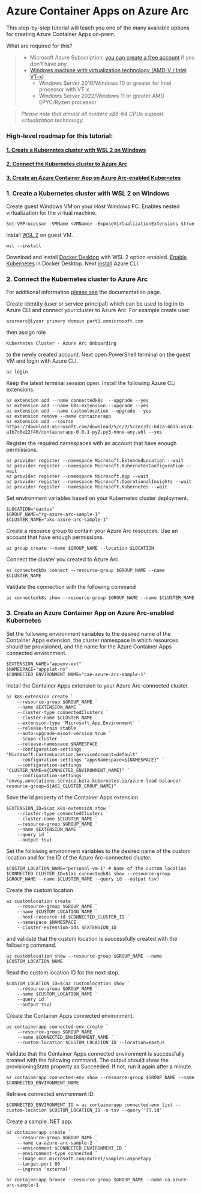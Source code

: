 # Azure Container Apps on Azure Arc

This step-by-step tutorial will teach you one of the many available options for creating Azure Container Apps on-prem.

What are required for this?  
> - Microsoft Azure Subscription, [you can create a free account](https://azure.microsoft.com/en-us/free/) if you don't have any.
> - [Windows machine with virtualization technology (AMD-V / Intel VT-x)](https://learn.microsoft.com/en-us/virtualization/hyper-v-on-windows/user-guide/nested-virtualization)
>   - Windows Server 2016/Windows 10 or greater for Intel processor with VT-x
>   - Windows Server 2022/Windows 11 or greater AMD EPYC/Ryzen processor
  
> *Please note that almost all modern x86-64 CPUs support virtualization technology.*  
### High-level roadmap for this tutorial:
  
#### [1. Create a Kubernetes cluster with WSL 2 on Windows](https://learn.microsoft.com/en-us/windows/wsl/install)
#### [2. Connect the Kubernetes cluster to Azure Arc](https://learn.microsoft.com/en-us/azure/azure-arc/kubernetes/quickstart-connect-cluster)
#### [3. Create an Azure Container App on Azure Arc-enabled Kubernetes](https://learn.microsoft.com/en-us/azure/container-apps/azure-arc-create-container-app)


### 1. Create a Kubernetes cluster with WSL 2 on Windows

Create guest Windows VM on your Host Windows PC. Enables nested virtualization for the virtual machine.

```
Set-VMProcessor -VMName <VMName> -ExposeVirtualizationExtensions $true
```
Install [WSL 2](https://learn.microsoft.com/en-us/windows/wsl/install) on guest VM.
```
wsl --install
```
Download and install [Docker Desktop](https://docs.docker.com/desktop/install/windows-install/) with WSL 2 option enabled. [Enable Kubernetes](https://docs.docker.com/desktop/kubernetes/) in Docker Desktop. Next [install](https://learn.microsoft.com/en-us/cli/azure/install-azure-cli-windows) Azure CLI.

### 2. Connect the Kubernetes cluster to Azure Arc

For additional information [please see](https://learn.microsoft.com/en-us/azure/azure-arc/kubernetes/quickstart-connect-cluster) the documentation page.

Create identity (user or service principal) which can be used to log in to Azure CLI and connect your cluster to Azure Arc. For example create user:
```
azurearc@[your primary domain part].onmicrosoft.com
```
then assign role
```
Kubernetes Cluster - Azure Arc Onboarding
```
to the newly created account. Next open PowerShell terminal on the guest VM and login with Azure CLI.
```
az login
```
Keep the latest terminal session open. Install the following Azure CLI extensions.
```
az extension add --name connectedk8s  --upgrade --yes
az extension add --name k8s-extension --upgrade --yes
az extension add --name customlocation --upgrade --yes
az extension remove --name containerapp
az extension add --source https://download.microsoft.com/download/5/c/2/5c2ec3fc-bd2a-4615-a574-a1b7c8e22f40/containerapp-0.0.1-py2.py3-none-any.whl --yes
```
Register the required namespaces with an account that have enough permissions.
```
az provider register --namespace Microsoft.ExtendedLocation --wait
az provider register --namespace Microsoft.KubernetesConfiguration --wait
az provider register --namespace Microsoft.App --wait
az provider register --namespace Microsoft.OperationalInsights --wait
az provider register --namespace Microsoft.Kubernetes --wait
```
Set environment variables based on your Kubernetes cluster deployment.
```
$LOCATION="eastus" 
$GROUP_NAME="rg-azure-arc-sample-1"
$CLUSTER_NAME="aks-azure-arc-sample-1" 
```
Create a resource group to contain your Azure Arc resources. Use an account that have enough permissions.
```
az group create --name $GROUP_NAME --location $LOCATION
```
Connect the cluster you created to Azure Arc.
```
az connectedk8s connect --resource-group $GROUP_NAME --name $CLUSTER_NAME
```
Validate the connection with the following command
```
az connectedk8s show --resource-group $GROUP_NAME --name $CLUSTER_NAME
```

### 3. Create an Azure Container App on Azure Arc-enabled Kubernetes

Set the following environment variables to the desired name of the Container Apps extension, the cluster namespace in which resources should be provisioned, and the name for the Azure Container Apps connected environment.
```
$EXTENSION_NAME="appenv-ext"
$NAMESPACE="appplat-ns" 
$CONNECTED_ENVIRONMENT_NAME="cae-azure-arc-sample-1"
```
Install the Container Apps extension to your Azure Arc-connected cluster.
```
az k8s-extension create `
    --resource-group $GROUP_NAME `
    --name $EXTENSION_NAME `
    --cluster-type connectedClusters `
    --cluster-name $CLUSTER_NAME `
    --extension-type 'Microsoft.App.Environment' `
    --release-train stable `
    --auto-upgrade-minor-version true `
    --scope cluster `
    --release-namespace $NAMESPACE `
    --configuration-settings "Microsoft.CustomLocation.ServiceAccount=default" `
    --configuration-settings "appsNamespace=${NAMESPACE}" `
    --configuration-settings "CLUSTER_NAME=${CONNECTED_ENVIRONMENT_NAME}" `
    --configuration-settings "envoy.annotations.service.beta.kubernetes.io/azure-load-balancer-resource-group=${AKS_CLUSTER_GROUP_NAME}"
```
Save the id property of the Container Apps extension.
```
$EXTENSION_ID=$(az k8s-extension show `
    --cluster-type connectedClusters `
    --cluster-name $CLUSTER_NAME `
    --resource-group $GROUP_NAME `
    --name $EXTENSION_NAME `
    --query id `
    --output tsv)
```
Set the following environment variables to the desired name of the custom location and for the ID of the Azure Arc-connected cluster.
```
$CUSTOM_LOCATION_NAME="personal-vm-1" # Name of the custom location
$CONNECTED_CLUSTER_ID=$(az connectedk8s show --resource-group $GROUP_NAME --name $CLUSTER_NAME --query id --output tsv)
```
Create the custom location
```
az customlocation create `
    --resource-group $GROUP_NAME `
    --name $CUSTOM_LOCATION_NAME `
    --host-resource-id $CONNECTED_CLUSTER_ID `
    --namespace $NAMESPACE `
    --cluster-extension-ids $EXTENSION_ID
```
and validate that the custom location is successfully created with the following command.
```
az customlocation show --resource-group $GROUP_NAME --name $CUSTOM_LOCATION_NAME
```
Read the custom location ID for the next step.
```
$CUSTOM_LOCATION_ID=$(az customlocation show `
    --resource-group $GROUP_NAME `
    --name $CUSTOM_LOCATION_NAME `
    --query id `
    --output tsv)
```
Create the Container Apps connected environment.
```
az containerapp connected-env create `
    --resource-group $GROUP_NAME `
    --name $CONNECTED_ENVIRONMENT_NAME `
    --custom-location $CUSTOM_LOCATION_ID --location=eastus
```
Validate that the Container Apps connected environment is successfully created with the following command. The output should show the provisioningState property as Succeeded. If not, run it again after a minute.
```
az containerapp connected-env show --resource-group $GROUP_NAME --name $CONNECTED_ENVIRONMENT_NAME
```
Retrieve connected environment ID.
```
$CONNECTED_ENVIRONMENT_ID = az containerapp connected-env list --custom-location $CUSTOM_LOCATION_ID -o tsv --query '[].id'
```
Create a sample .NET app.
```
az containerapp create `
    --resource-group $GROUP_NAME `
    --name ca-azure-arc-sample-2 `
    --environment $CONNECTED_ENVIRONMENT_ID `
    --environment-type connected `
    --image mcr.microsoft.com/dotnet/samples:aspnetapp `
    --target-port 80 `
    --ingress 'external'

az containerapp browse --resource-group $GROUP_NAME --name ca-azure-arc-sample-1
```
